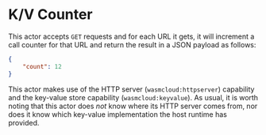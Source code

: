 # K/V Counter

This actor accepts `GET` requests and for each URL it gets, it will increment a call counter for that URL and return the result in a JSON payload as follows:

```json
{
    "count": 12
}
```

This actor makes use of the HTTP server (`wasmcloud:httpserver`) capability and the key-value store capability (`wasmcloud:keyvalue`). As usual, it is worth noting that this actor does _not_ know where its HTTP server comes from, nor does it know which key-value implementation the host runtime has provided.
